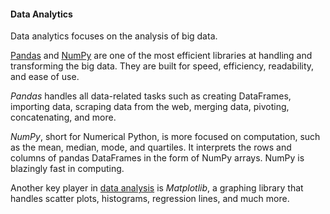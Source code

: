 #### Data Analytics

Data analytics focuses on the analysis of big data. 

[Pandas](./pandas.md) and [NumPy](./numpy.md) are one of the most efficient libraries at handling and transforming the big data. They are built for speed, efficiency, readability, and ease of use.

*Pandas* handles all data-related tasks such as creating DataFrames, importing data, scraping data from the web, merging data, pivoting, concatenating, and more.

*NumPy*, short for Numerical Python, is more focused on computation, such as the mean, median, mode, and quartiles. It interprets the rows and columns of pandas DataFrames in the form of NumPy arrays. NumPy is blazingly fast in computing.

Another key player in [data analysis](./work-with-data.md) is *Matplotlib*, a graphing library that handles scatter plots, histograms, regression lines, and much more.
